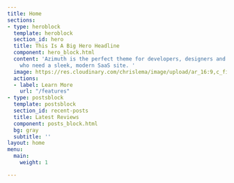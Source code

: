 ```yaml
---
title: Home
sections:
- type: heroblock
  template: heroblock
  section_id: hero
  title: This Is A Big Hero Headline
  component: hero_block.html
  content: 'Azimuth is the perfect theme for developers, designers and entrepreneurs
    who need a sleek, modern SaaS site. '
  image: https://res.cloudinary.com/chrislema/image/upload/ar_16:9,c_fill/c_scale,w_auto/c_limit,w_1000/v1565673604/bestheadphones_wobpeg.png
  actions:
  - label: Learn More
    url: "/features"
- type: postsblock
  template: postsblock
  section_id: recent-posts
  title: Latest Reviews
  component: posts_block.html
  bg: gray
  subtitle: ''
layout: home
menu:
  main:
    weight: 1

---
```

